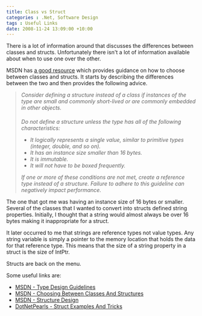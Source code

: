 ```yaml
---
title: Class vs Struct
categories : .Net, Software Design
tags : Useful Links
date: 2008-11-24 13:09:00 +10:00
---
```


<p>
There is a lot of information around that discusses the differences between classes and structs. Unfortunately there isn&#39;t a lot of information available about when to use one over the other. 
</p>
<p>
MSDN has <a href="http://msdn.microsoft.com/en-us/library/ms229017.aspx" target="_blank">a good resource</a> which provides guidance on how to choose between classes and structs. It starts by describing the differences between the two and then provides the following advice. 
</p>
<blockquote>
	<div class="subsection">
	<p>
	<em><span class="label">Consider defining a structure instead of a class if instances of the type are small and commonly short-lived or are commonly embedded in other objects.</span> </em>
	</p>
	</div>
	<h4 class="subHeading"><em><!----></em></h4>
	<div class="subsection">
	<p>
	<em><span class="label">Do not define a structure unless the type has all of the following characteristics:</span> </em>
	</p>
	<ul>
		<li><em>It logically represents a single value, similar to primitive types (integer, double, and so on). </em></li>
		<li><em>It has an instance size smaller than 16 bytes. </em></li>
		<li><em>It is immutable. </em></li>
		<li><em>It will not have to be boxed frequently. </em></li>
	</ul>
	<p>
	<em>If one or more of these conditions are not met, create a reference type instead of a structure. Failure to adhere to this guideline can negatively impact performance. </em>
	</p>
	</div>
</blockquote>
<p>
The one that got me was having an instance size of 16 bytes or smaller. Several of the classes that I wanted to convert into structs defined string properties. Initially, I thought that a string would almost always be over 16 bytes making it inappropriate for a struct. 
</p>
<p>
It later occurred to me that strings are reference types not value types. Any string variable is simply a pointer to the memory location that holds the data for that reference type. This means that the size of a string property in a struct is the size of IntPtr. 
</p>
<p>
Structs are back on the menu. 
</p>
<p>
Some useful links are: 
</p>
<ul>
	<li><a href="http://msdn.microsoft.com/en-us/library/ms229036.aspx" target="_blank">MSDN - Type Design Guidelines</a> </li>
	<li><a href="http://msdn.microsoft.com/en-us/library/ms229017.aspx" target="_blank">MSDN - Choosing Between Classes And Structures</a> </li>
	<li><a href="http://msdn.microsoft.com/en-us/library/ms229031.aspx" target="_blank">MSDN - Structure Design</a>  </li>
	<li><a href="http://dotnetperls.com/Content/Struct-Examples.aspx" target="_blank">DotNetPearls - Struct Examples And Tricks</a> </li>
</ul>

